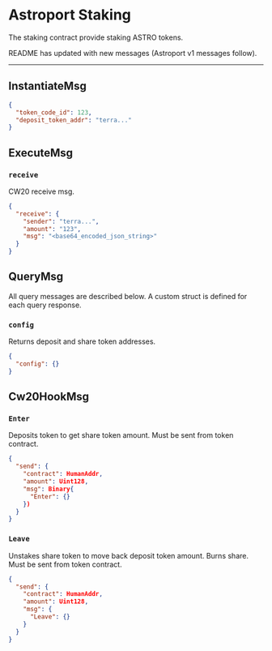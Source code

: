 # Astroport Staking

The staking contract provide staking ASTRO tokens.

README has updated with new messages (Astroport v1 messages follow).

---

## InstantiateMsg

```json
{
  "token_code_id": 123,
  "deposit_token_addr": "terra..."
}
```

## ExecuteMsg

### `receive`

CW20 receive msg.

```json
{
  "receive": {
    "sender": "terra...",
    "amount": "123",
    "msg": "<base64_encoded_json_string>"
  }
}
```

## QueryMsg

All query messages are described below. A custom struct is defined for each query response.

### `config`

Returns deposit and share token addresses.

```json
{
  "config": {}
}
```

## Cw20HookMsg

### `Enter`

Deposits token to get share token amount.
Must be sent from token contract.

```json
{
  "send": {
    "contract": HumanAddr,
    "amount": Uint128,
    "msg": Binary{
      "Enter": {}
    })
  }
}
```

### `Leave`

Unstakes share token to move back deposit token amount. Burns share.
Must be sent from token contract.
```json
{
  "send": {
    "contract": HumanAddr,
    "amount": Uint128,
    "msg": {
      "Leave": {}
    }
  }
}
```
